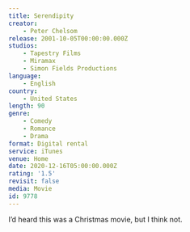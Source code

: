 ```yaml
---
title: Serendipity
creator:
    - Peter Chelsom
release: 2001-10-05T00:00:00.000Z
studios:
    - Tapestry Films
    - Miramax
    - Simon Fields Productions
language:
    - English
country:
    - United States
length: 90
genre:
    - Comedy
    - Romance
    - Drama
format: Digital rental
service: iTunes
venue: Home
date: 2020-12-16T05:00:00.000Z
rating: '1.5'
revisit: false
media: Movie
id: 9778
---
```


I’d heard this was a Christmas movie, but I think not.
